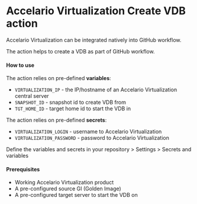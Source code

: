 # Accelario Virtualization Create VDB action

Accelario Virtualization can be integrated natively into GitHub workflow.

The action helps to create a VDB as part of GitHub workflow.

#### How to use

The action relies on pre-defined **variables**:
* `VIRTUALIZATION_IP` - the IP/hostname of an Accelario Virtualization central server
* `SNAPSHOT_ID` - snapshot id to create VDB from
* `TGT_HOME_ID` - target home id to start the VDB in

The action relies on pre-defined **secrets**:
* `VIRTUALIZATION_LOGIN` - username to Accelario Virtualization
* `VIRTUALIZATION_PASSWORD` - password to Accelario Virtualization

Define the variables and secrets in your repository > Settings > Secrets and variables

#### Prerequisites
* Working Accelario Virtualization product
* A pre-configured source GI (Golden Image)
* A pre-configured target server to start the VDB on
